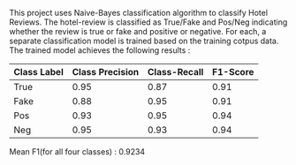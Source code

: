This project uses Naive-Bayes classification algorithm to classify Hotel Reviews.
The hotel-review is classified as True/Fake and Pos/Neg indicating whether the review is true or fake and positive or negative.
For each, a separate classification model is trained based on the training cotpus data. The trained model achieves the following results : 

| Class Label | Class Precision | Class-Recall | F1-Score |
| --- | --- | --- | --- |
| True | 0.95 | 0.87 | 0.91 |
| Fake | 0.88 | 0.95 | 0.91 |
| Pos | 0.93 | 0.95 | 0.94 |
| Neg | 0.95 | 0.93 | 0.94 |

Mean F1(for all four classes) :  0.9234
